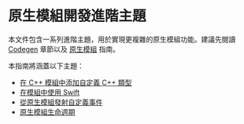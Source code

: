 # 原生模組開發進階主題

本文件包含一系列進階主題，用於實現更複雜的原生模組功能。建議先閱讀 [Codegen](/docs/the-new-architecture/what-is-codegen) 章節以及 [原生模組](/docs/turbo-native-modules-introduction) 指南。

本指南將涵蓋以下主題：

- [在 C++ 模組中添加自定義 C++ 類型](/docs/the-new-architecture/custom-cxx-types)
- [在模組中使用 Swift](/docs/next/the-new-architecture/turbo-modules-with-swift)
- [從原生模組發射自定義事件](/docs/next/the-new-architecture/native-modules-custom-events)
- [原生模組生命週期](/docs/next/the-new-architecture/native-modules-lifecycle)